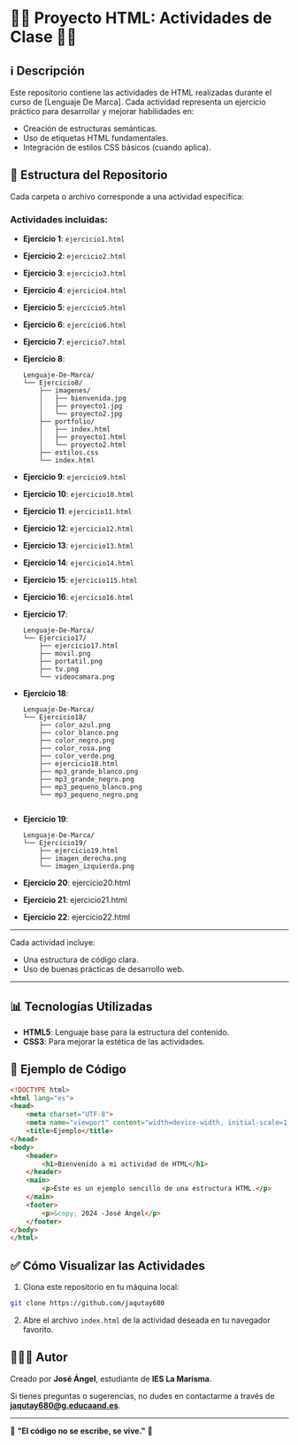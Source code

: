 # 🚀🚀 Proyecto HTML: Actividades de Clase 🚀🚀

## ℹ️ Descripción
Este repositorio contiene las actividades de HTML realizadas durante el curso de [Lenguaje De Marca]. Cada actividad representa un ejercicio práctico para desarrollar y mejorar habilidades en:

- Creación de estructuras semánticas.
- Uso de etiquetas HTML fundamentales.
- Integración de estilos CSS básicos (cuando aplica).

## 🔗 Estructura del Repositorio

Cada carpeta o archivo corresponde a una actividad específica:


### Actividades incluidas:

- **Ejercicio 1**: `ejercicio1.html`

- **Ejercicio 2**: `ejercicio2.html`

- **Ejercicio 3**: `ejercicio3.html`

- **Ejercicio 4**: `ejercicio4.html`

- **Ejercicio 5**: `ejercicio5.html`

- **Ejercicio 6**: `ejercicio6.html`

- **Ejercicio 7**: `ejercicio7.html`
- **Ejercicio 8**:
  ```plaintext
  Lenguaje-De-Marca/
  └── Ejercicio8/
      ├── imagenes/
      │   ├── bienvenida.jpg
      │   ├── proyecto1.jpg
      │   └── proyecto2.jpg
      ├── portfolio/
      │   ├── index.html
      │   ├── proyecto1.html
      │   └── proyecto2.html
      ├── estilos.css
      └── index.html
- **Ejercicio 9**: `ejercicio9.html`

- **Ejercicio 10**: `ejercicio10.html`

- **Ejercicio 11**: `ejercicio11.html`

- **Ejercicio 12**: `ejercicio12.html`

- **Ejercicio 13**: `ejercicio13.html`

- **Ejercicio 14**: `ejercicio14.html`

- **Ejercicio 15**: `ejercicio115.html`

- **Ejercicio 16**: `ejercicio16.html`

- **Ejercicio 17**:
  ```plaintext
  Lenguaje-De-Marca/
  └── Ejercicio17/
      ├── ejercicio17.html
      ├── movil.png
      ├── portatil.png
      ├── tv.png
      └── videocamara.png

- **Ejercicio 18**:
  ```plaintext
  Lenguaje-De-Marca/
  └── Ejercicio18/
      ├── color_azul.png
      ├── color_blanco.png
      ├── color_negro.png
      ├── color_rosa.png
      ├── color_verde.png
      ├── ejercicio18.html
      ├── mp3_grande_blanco.png
      ├── mp3_grande_negro.png
      ├── mp3_pequeno_blanco.png
      └── mp3_pequeno_negro.png


- **Ejercicio 19**:
  ```plaintext
  Lenguaje-De-Marca/
  └── Ejercicio19/
      ├── ejercicio19.html
      ├── imagen_derecha.png
      └── imagen_izquierda.png

- **Ejercicio 20**:
ejercicio20.html
- **Ejercicio 21**:
ejercicio21.html
- **Ejercicio 22**:
ejercicio22.html
--------------------------------------------------------------------------
Cada actividad incluye:
- Una estructura de código clara.
- Uso de buenas prácticas de desarrollo web.
--------------------------------------------------------------------------
## 📊 Tecnologías Utilizadas

- **HTML5**: Lenguaje base para la estructura del contenido.
- **CSS3**: Para mejorar la estética de las actividades.

## 🎨 Ejemplo de Código

```html
<!DOCTYPE html>
<html lang="es">
<head>
    <meta charset="UTF-8">
    <meta name="viewport" content="width=device-width, initial-scale=1.0">
    <title>Ejemplo</title>
</head>
<body>
    <header>
        <h1>Bienvenido a mi actividad de HTML</h1>
    </header>
    <main>
        <p>Este es un ejemplo sencillo de una estructura HTML.</p>
    </main>
    <footer>
        <p>&copy; 2024 -José Ángel</p>
    </footer>
</body>
</html>
```

## ✅ Cómo Visualizar las Actividades

1. Clona este repositorio en tu máquina local:

```bash
git clone https://github.com/jaqutay680
```

2. Abre el archivo `index.html` de la actividad deseada en tu navegador favorito.

## 👨🏼‍💻 Autor
Creado por **José Ángel**, estudiante de **IES La Marisma**.

Si tienes preguntas o sugerencias, no dudes en contactarme a través de **jaqutay680@g.educaand.es**.

--------------------------------------------------------------------------

💪 **"El código no se escribe, se vive."** 💪
